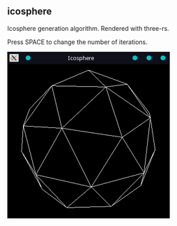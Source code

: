 icosphere
-----------

Icosphere generation algorithm. Rendered with three-rs.

Press SPACE to change the number of iterations.

![screenshot.png](screenshot.png)
